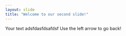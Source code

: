 ```yaml
---
layout: slide
title: "Welcome to our second slide!"
---
```

Your text adsfdasfdsafdsf
Use the left arrow to go back!
